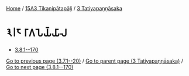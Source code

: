 
[Home](/) / [15A3 Tikanipātapāḷi](../../15A3.md) / [3 Tatiyapaṇṇāsaka](../3.md)

# 𑁩𑁇𑁮 𑀭𑀸𑀕𑀧𑁂𑀬𑁆𑀬𑀸𑀮

* [3.8.1--170](3.8/3.8.1--170.md)

[Go to previous page (3.7.1--20)](3.7/3.7.1--20.md) / [Go to parent page (3 Tatiyapaṇṇāsaka)](../3.md) / [Go to next page (3.8.1--170)](3.8/3.8.1--170.md)


